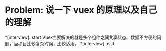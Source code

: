 # Problem: 说一下 vuex 的原理以及自己的理解

*[interview]: start
Vuex主要解决的就是多个组件之间共享状态、数据不方便的问题，当项目比较复杂时候，比较适用，
*[interview]: end
